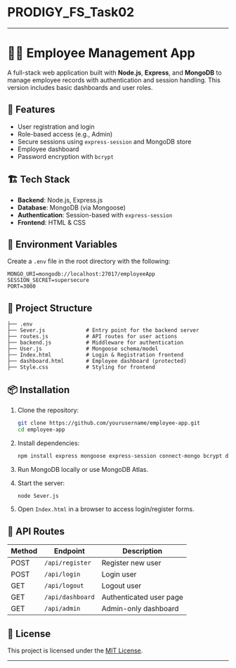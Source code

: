 # PRODIGY_FS_Task02

---

# 👨‍💼 Employee Management App

A full-stack web application built with **Node.js**, **Express**, and **MongoDB** to manage employee records with authentication and session handling. This version includes basic dashboards and user roles.

## 🚀 Features

* User registration and login
* Role-based access (e.g., Admin)
* Secure sessions using `express-session` and MongoDB store
* Employee dashboard
* Password encryption with `bcrypt`

## 🏗️ Tech Stack

* **Backend**: Node.js, Express.js
* **Database**: MongoDB (via Mongoose)
* **Authentication**: Session-based with `express-session`
* **Frontend**: HTML & CSS

## 🔐 Environment Variables

Create a `.env` file in the root directory with the following:

```env
MONGO_URI=mongodb://localhost:27017/employeeApp
SESSION_SECRET=supersecure
PORT=3000
```

## 📁 Project Structure

```
├── .env
├── Sever.js             # Entry point for the backend server
├── routes.js            # API routes for user actions
├── backend.js           # Middleware for authentication
├── User.js              # Mongoose schema/model
├── Index.html           # Login & Registration frontend
├── dashboard.html       # Employee dashboard (protected)
├── Style.css            # Styling for frontend
```

## 📦 Installation

1. Clone the repository:

   ```bash
   git clone https://github.com/yourusername/employee-app.git
   cd employee-app
   ```

2. Install dependencies:

   ```bash
   npm install express mongoose express-session connect-mongo bcrypt dotenv
   ```

3. Run MongoDB locally or use MongoDB Atlas.

4. Start the server:

   ```bash
   node Sever.js
   ```

5. Open `Index.html` in a browser to access login/register forms.

## 🔑 API Routes

| Method | Endpoint         | Description             |
| ------ | ---------------- | ----------------------- |
| POST   | `/api/register`  | Register new user       |
| POST   | `/api/login`     | Login user              |
| GET    | `/api/logout`    | Logout user             |
| GET    | `/api/dashboard` | Authenticated user page |
| GET    | `/api/admin`     | Admin-only dashboard    |

## 📄 License

This project is licensed under the [MIT License](LICENSE).

---
